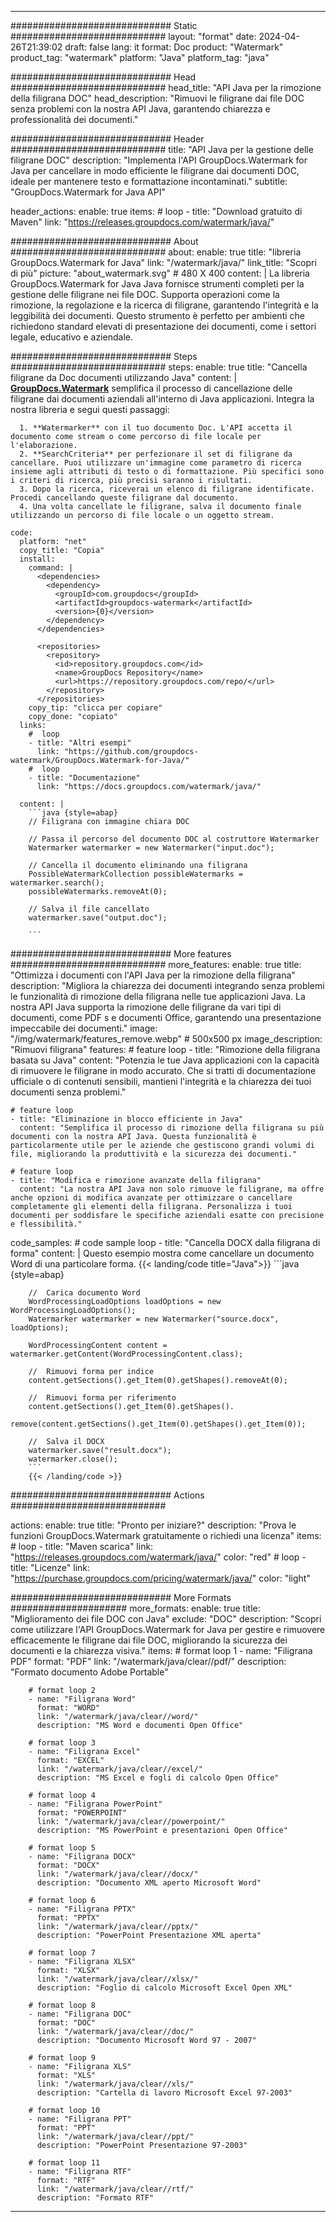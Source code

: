 
---
############################# Static ############################
layout: "format"
date:  2024-04-26T21:39:02
draft: false
lang: it
format: Doc
product: "Watermark"
product_tag: "watermark"
platform: "Java"
platform_tag: "java"

############################# Head ############################
head_title: "API Java per la rimozione della filigrana DOC"
head_description: "Rimuovi le filigrane dai file DOC senza problemi con la nostra API Java, garantendo chiarezza e professionalità dei documenti."

############################# Header ############################
title: "API Java per la gestione delle filigrane DOC" 
description: "Implementa l'API GroupDocs.Watermark for Java per cancellare in modo efficiente le filigrane dai documenti DOC, ideale per mantenere testo e formattazione incontaminati."
subtitle: "GroupDocs.Watermark for Java API" 

header_actions:
  enable: true
  items:
    #  loop
    - title: "Download gratuito di Maven"
      link: "https://releases.groupdocs.com/watermark/java/"
      
############################# About ############################
about:
    enable: true
    title: "libreria GroupDocs.Watermark for Java"
    link: "/watermark/java/"
    link_title: "Scopri di più"
    picture: "about_watermark.svg" # 480 X 400
    content: |
       La libreria GroupDocs.Watermark for Java Java fornisce strumenti completi per la gestione delle filigrane nei file DOC. Supporta operazioni come la rimozione, la regolazione e la ricerca di filigrane, garantendo l'integrità e la leggibilità dei documenti. Questo strumento è perfetto per ambienti che richiedono standard elevati di presentazione dei documenti, come i settori legale, educativo e aziendale.

############################# Steps ############################
steps:
    enable: true
    title: "Cancella filigrane da Doc documenti utilizzando Java"
    content: |
      **[GroupDocs.Watermark](https://products.groupdocs.com/watermark/java/)** semplifica il processo di cancellazione delle filigrane dai documenti aziendali all'interno di Java applicazioni. Integra la nostra libreria e segui questi passaggi:
      
      1. **Watermarker** con il tuo documento Doc. L'API accetta il documento come stream o come percorso di file locale per l'elaborazione.
      2. **SearchCriteria** per perfezionare il set di filigrane da cancellare. Puoi utilizzare un'immagine come parametro di ricerca insieme agli attributi di testo o di formattazione. Più specifici sono i criteri di ricerca, più precisi saranno i risultati.
      3. Dopo la ricerca, riceverai un elenco di filigrane identificate. Procedi cancellando queste filigrane dal documento.
      4. Una volta cancellate le filigrane, salva il documento finale utilizzando un percorso di file locale o un oggetto stream.
   
    code:
      platform: "net"
      copy_title: "Copia"
      install:
        command: |
          <dependencies>
            <dependency>
              <groupId>com.groupdocs</groupId>
              <artifactId>groupdocs-watermark</artifactId>
              <version>{0}</version>
            </dependency>
          </dependencies>

          <repositories>
            <repository>
              <id>repository.groupdocs.com</id>
              <name>GroupDocs Repository</name>
              <url>https://repository.groupdocs.com/repo/</url>
            </repository>
          </repositories>
        copy_tip: "clicca per copiare"
        copy_done: "copiato"
      links:
        #  loop
        - title: "Altri esempi"
          link: "https://github.com/groupdocs-watermark/GroupDocs.Watermark-for-Java/"
        #  loop
        - title: "Documentazione"
          link: "https://docs.groupdocs.com/watermark/java/"
          
      content: |
        ```java {style=abap}
        // Filigrana con immagine chiara DOC

        // Passa il percorso del documento DOC al costruttore Watermarker
        Watermarker watermarker = new Watermarker("input.doc");
        
        // Cancella il documento eliminando una filigrana
        PossibleWatermarkCollection possibleWatermarks = watermarker.search();
        possibleWatermarks.removeAt(0);

        // Salva il file cancellato
        watermarker.save("output.doc");
        
        ```        
        
############################# More features ############################
more_features:
  enable: true
  title: "Ottimizza i documenti con l'API Java per la rimozione della filigrana"
  description: "Migliora la chiarezza dei documenti integrando senza problemi le funzionalità di rimozione della filigrana nelle tue applicazioni Java. La nostra API Java supporta la rimozione delle filigrane da vari tipi di documenti, come PDF s e documenti Office, garantendo una presentazione impeccabile dei documenti."
  image: "/img/watermark/features_remove.webp" # 500x500 px
  image_description: "Rimuovi filigrana"
  features:
    # feature loop
    - title: "Rimozione della filigrana basata su Java"
      content: "Potenzia le tue Java applicazioni con la capacità di rimuovere le filigrane in modo accurato. Che si tratti di documentazione ufficiale o di contenuti sensibili, mantieni l'integrità e la chiarezza dei tuoi documenti senza problemi."

    # feature loop
    - title: "Eliminazione in blocco efficiente in Java"
      content: "Semplifica il processo di rimozione della filigrana su più documenti con la nostra API Java. Questa funzionalità è particolarmente utile per le aziende che gestiscono grandi volumi di file, migliorando la produttività e la sicurezza dei documenti."

    # feature loop
    - title: "Modifica e rimozione avanzate della filigrana"
      content: "La nostra API Java non solo rimuove le filigrane, ma offre anche opzioni di modifica avanzate per ottimizzare o cancellare completamente gli elementi della filigrana. Personalizza i tuoi documenti per soddisfare le specifiche aziendali esatte con precisione e flessibilità."
      
  code_samples:
    # code sample loop
    - title: "Cancella DOCX dalla filigrana di forma"
      content: |
        Questo esempio mostra come cancellare un documento Word di una particolare forma.
        {{< landing/code title="Java">}}
        ```java {style=abap}
        
        //  Carica documento Word
        WordProcessingLoadOptions loadOptions = new WordProcessingLoadOptions();
        Watermarker watermarker = new Watermarker("source.docx", loadOptions);

        WordProcessingContent content = watermarker.getContent(WordProcessingContent.class);

        //  Rimuovi forma per indice
        content.getSections().get_Item(0).getShapes().removeAt(0);

        //  Rimuovi forma per riferimento
        content.getSections().get_Item(0).getShapes().
            remove(content.getSections().get_Item(0).getShapes().get_Item(0));

        //  Salva il DOCX
        watermarker.save("result.docx");
        watermarker.close();
        ```
        {{< /landing/code >}}


############################# Actions ############################

actions:
  enable: true
  title: "Pronto per iniziare?"
  description: "Prova le funzioni GroupDocs.Watermark gratuitamente o richiedi una licenza"
  items:
    #  loop
    - title: "Maven scarica"
      link: "https://releases.groupdocs.com/watermark/java/"
      color: "red"
        #  loop
    - title: "Licenze"
      link: "https://purchase.groupdocs.com/pricing/watermark/java/"
      color: "light"


############################# More Formats #####################
more_formats:
    enable: true
    title: "Miglioramento dei file DOC con Java"
    exclude: "DOC"
    description: "Scopri come utilizzare l'API GroupDocs.Watermark for Java per gestire e rimuovere efficacemente le filigrane dai file DOC, migliorando la sicurezza dei documenti e la chiarezza visiva."
    items: 
        # format loop 1
        - name: "Filigrana PDF"
          format: "PDF"
          link: "/watermark/java/clear//pdf/"
          description: "Formato documento Adobe Portable"

        # format loop 2
        - name: "Filigrana Word"
          format: "WORD"
          link: "/watermark/java/clear//word/"
          description: "MS Word e documenti Open Office"
          
        # format loop 3
        - name: "Filigrana Excel"
          format: "EXCEL"
          link: "/watermark/java/clear//excel/"
          description: "MS Excel e fogli di calcolo Open Office"

        # format loop 4
        - name: "Filigrana PowerPoint"
          format: "POWERPOINT"
          link: "/watermark/java/clear//powerpoint/"
          description: "MS PowerPoint e presentazioni Open Office"

        # format loop 5
        - name: "Filigrana DOCX"
          format: "DOCX"
          link: "/watermark/java/clear//docx/"
          description: "Documento XML aperto Microsoft Word"
          
        # format loop 6
        - name: "Filigrana PPTX"
          format: "PPTX"
          link: "/watermark/java/clear//pptx/"
          description: "PowerPoint Presentazione XML aperta"
          
        # format loop 7
        - name: "Filigrana XLSX"
          format: "XLSX"
          link: "/watermark/java/clear//xlsx/"
          description: "Foglio di calcolo Microsoft Excel Open XML"

        # format loop 8
        - name: "Filigrana DOC"
          format: "DOC"
          link: "/watermark/java/clear//doc/"
          description: "Documento Microsoft Word 97 - 2007"

        # format loop 9
        - name: "Filigrana XLS"
          format: "XLS"
          link: "/watermark/java/clear//xls/"
          description: "Cartella di lavoro Microsoft Excel 97-2003"

        # format loop 10
        - name: "Filigrana PPT"
          format: "PPT"
          link: "/watermark/java/clear//ppt/"
          description: "PowerPoint Presentazione 97-2003"

        # format loop 11
        - name: "Filigrana RTF"
          format: "RTF"
          link: "/watermark/java/clear//rtf/"
          description: "Formato RTF"

---
